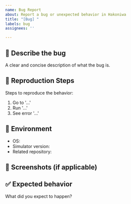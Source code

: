 ```yaml
---
name: Bug Report
about: Report a bug or unexpected behavior in Hakoniwa
title: "[Bug] "
labels: bug
assignees: ''

---
```


## 🐞 Describe the bug

A clear and concise description of what the bug is.

## 📍 Reproduction Steps

Steps to reproduce the behavior:

1. Go to '...'
2. Run '...'
3. See error '...'

## 🧩 Environment

- OS:
- Simulator version:
- Related repository:

## 📸 Screenshots (if applicable)

## ✅ Expected behavior

What did you expect to happen?
